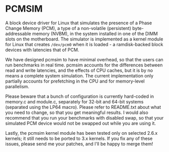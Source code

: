 # PCMSIM #

A block device driver for Linux that simulates the presence of a Phase Change Memory (PCM), a type of a non-volatile (persistent) byte-addressable memory (NVBM), in the system installed in one of the DIMM slots on the motherboard. The simulator is implemented as a kernel module for Linux that creates `/dev/pcm0` when it is loaded - a ramdisk-backed block devices with latencies that of PCM.

We have designed pcmsim to have minimal overhead, so that the users can run benchmarks in real time. pcmsim accounts for the differences between read and write latencies, and the effects of CPU caches, but it is by no means a complete system simulation. The current implementation only partially accounts for prefetching in the CPU and for memory-level parallelism.

Please beware that a bunch of configuration is currently hard-coded in memory.c and module.c, separately for 32-bit and 64-bit systems (separated using the LP64 macro). Please refer to README.txt about what you need to change, so that you get meaningful results. I would also recommend that you run your benchmarks with disabled swap, so that your simulated PCM device would not be swapped out while you are using it.

Lastly, the pcmsim kernel module has been tested only on selected 2.6.x kernels; it still needs to be ported to 3.x kernels. If you fix any of these issues, please send me your patches, and I'll be happy to merge them!